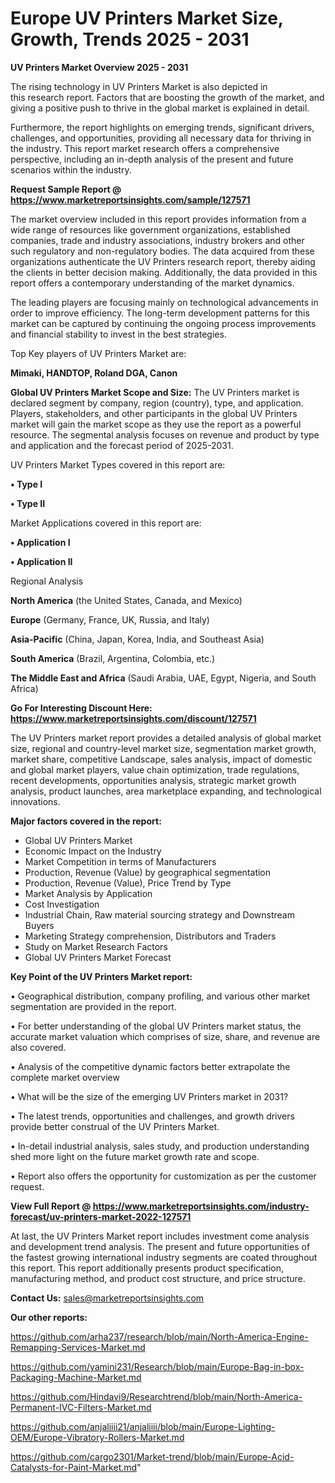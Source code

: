  # Europe UV Printers Market Size, Growth, Trends 2025 - 2031

<Strong> UV Printers Market Overview 2025 - 2031</strong>

The rising technology in UV Printers Market is also depicted in this research report. Factors that are boosting the growth of the market, and giving a positive push to thrive in the global market is explained in detail.

Furthermore, the report highlights on emerging trends, significant drivers, challenges, and opportunities, providing all necessary data for thriving in the industry. This report market research offers a comprehensive perspective, including an in-depth analysis of the present and future scenarios within the industry.

<strong>Request Sample Report @ <a href=https://www.marketreportsinsights.com/sample/127571>https://www.marketreportsinsights.com/sample/127571</a></strong>

The market overview included in this report provides information from a wide range of resources like government organizations, established companies, trade and industry associations, industry brokers and other such regulatory and non-regulatory bodies. The data acquired from these organizations authenticate the UV Printers research report, thereby aiding the clients in better decision making. Additionally, the data provided in this report offers a contemporary understanding of the market dynamics.

The leading players are focusing mainly on technological advancements in order to improve efficiency. The long-term development patterns for this market can be captured by continuing the ongoing process improvements and financial stability to invest in the best strategies.

Top Key players of UV Printers Market are:

<strong>Mimaki, HANDTOP, Roland DGA, Canon</strong>

<strong><b>Global UV Printers Market Scope and Size:</b></strong>
The UV Printers market is declared segment by company, region (country), type, and application. Players, stakeholders, and other participants in the global UV Printers market will gain the market scope as they use the report as a powerful resource. The segmental analysis focuses on revenue and product by type and application and the forecast period of 2025-2031.

UV Printers Market Types covered in this report are:

<strong>• Type I

• Type II</strong>

Market Applications covered in this report are:

<strong>• Application I

• Application II</strong> 

Regional Analysis

<strong>North America</strong> (the United States, Canada, and Mexico)

<strong>Europe</strong> (Germany, France, UK, Russia, and Italy)

<strong>Asia-Pacific</strong> (China, Japan, Korea, India, and Southeast Asia)

<strong>South America</strong> (Brazil, Argentina, Colombia, etc.)

<strong>The Middle East and Africa</strong> (Saudi Arabia, UAE, Egypt, Nigeria, and South Africa)

<strong>Go For Interesting Discount Here: <a href=https://www.marketreportsinsights.com/discount/127571>https://www.marketreportsinsights.com/discount/127571</a></strong>

The UV Printers market report provides a detailed analysis of global market size, regional and country-level market size, segmentation market growth, market share, competitive Landscape, sales analysis, impact of domestic and global market players, value chain optimization, trade regulations, recent developments, opportunities analysis, strategic market growth analysis, product launches, area marketplace expanding, and technological innovations.

<strong><b>Major factors covered in the report:</b></strong>
<ul>
  <li>Global UV Printers Market </li>
  <li>Economic Impact on the Industry</li>
  <li>Market Competition in terms of Manufacturers</li>
  <li>Production, Revenue (Value) by geographical segmentation</li>
  <li>Production, Revenue (Value), Price Trend by Type</li>
  <li>Market Analysis by Application</li>
  <li>Cost Investigation</li>
  <li>Industrial Chain, Raw material sourcing strategy and Downstream Buyers</li>
  <li>Marketing Strategy comprehension, Distributors and Traders</li>
  <li>Study on Market Research Factors</li>
  <li>Global UV Printers Market Forecast</li>
</ul>

<strong><b>Key Point of the UV Printers Market report:</b></strong>

• Geographical distribution, company profiling, and various other market segmentation are provided in the report.

• For better understanding of the global UV Printers market status, the accurate market valuation which comprises of size, share, and revenue are also covered.

• Analysis of the competitive dynamic factors better extrapolate the complete market overview

• What will be the size of the emerging UV Printers market in 2031?

• The latest trends, opportunities and challenges, and growth drivers provide better construal of the UV Printers Market.

• In-detail industrial analysis, sales study, and production understanding shed more light on the future market growth rate and scope.

• Report also offers the opportunity for customization as per the customer request.

<strong><b>View Full Report @ <a href=https://www.marketreportsinsights.com/industry-forecast/uv-printers-market-2022-127571>https://www.marketreportsinsights.com/industry-forecast/uv-printers-market-2022-127571</a></b></strong>


At last, the UV Printers Market report includes investment come analysis and development trend analysis. The present and future opportunities of the fastest growing international industry segments are coated throughout this report. This report additionally presents product specification, manufacturing method, and product cost structure, and price structure.

<strong>Contact Us:</strong>
sales@marketreportsinsights.com

<strong>Our other reports:</strong>

<a href=https://github.com/arha237/research/blob/main/North-America-Engine-Remapping-Services-Market.md>https://github.com/arha237/research/blob/main/North-America-Engine-Remapping-Services-Market.md</a>

<a href=https://github.com/yamini231/Research/blob/main/Europe-Bag-in-box-Packaging-Machine-Market.md>https://github.com/yamini231/Research/blob/main/Europe-Bag-in-box-Packaging-Machine-Market.md</a>

<a href=https://github.com/Hindavi9/Researchtrend/blob/main/North-America-Permanent-IVC-Filters-Market.md>https://github.com/Hindavi9/Researchtrend/blob/main/North-America-Permanent-IVC-Filters-Market.md</a>

<a href=https://github.com/anjaliiii21/anjaliiii/blob/main/Europe-Lighting-OEM/Europe-Vibratory-Rollers-Market.md>https://github.com/anjaliiii21/anjaliiii/blob/main/Europe-Lighting-OEM/Europe-Vibratory-Rollers-Market.md</a>

<a href=https://github.com/cargo2301/Market-trend/blob/main/Europe-Acid-Catalysts-for-Paint-Market.md>https://github.com/cargo2301/Market-trend/blob/main/Europe-Acid-Catalysts-for-Paint-Market.md</a>"
